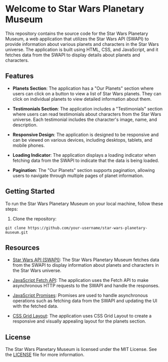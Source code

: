 # Welcome to Star Wars Planetary Museum

This repository contains the source code for the Star Wars Planetary Museum, a web application that utilizes the Star Wars API (SWAPI) to provide information about various planets and characters in the Star Wars universe. The application is built using HTML, CSS, and JavaScript, and it fetches data from the SWAPI to display details about planets and characters.

## Features

- **Planets Section**: The application has a "Our Planets" section where users can click on a button to view a list of Star Wars planets. They can click on individual planets to view detailed information about them.

- **Testimonials Section**: The application includes a "Testimonials" section where users can read testimonials about characters from the Star Wars universe. Each testimonial includes the character's image, name, and description.

- **Responsive Design**: The application is designed to be responsive and can be viewed on various devices, including desktops, tablets, and mobile phones.

- **Loading Indicator**: The application displays a loading indicator when fetching data from the SWAPI to indicate that the data is being loaded.

- **Pagination**: The "Our Planets" section supports pagination, allowing users to navigate through multiple pages of planet information.

## Getting Started

To run the Star Wars Planetary Museum on your local machine, follow these steps:

1. Clone the repository:

```
git clone https://github.com/your-username/star-wars-planetary-museum.git
```

## Resources

- [Star Wars API (SWAPI)](https://swapi.dev/): The Star Wars Planetary Museum fetches data from the SWAPI to display information about planets and characters in the Star Wars universe.

- [JavaScript Fetch API](https://developer.mozilla.org/en-US/docs/Web/API/Fetch_API): The application uses the Fetch API to make asynchronous HTTP requests to the SWAPI and handle the responses.

- [JavaScript Promises](https://developer.mozilla.org/en-US/docs/Web/JavaScript/Reference/Global_Objects/Promise): Promises are used to handle asynchronous operations such as fetching data from the SWAPI and updating the UI with the fetched data.

- [CSS Grid Layout](https://developer.mozilla.org/en-US/docs/Web/CSS/CSS_Grid_Layout): The application uses CSS Grid Layout to create a responsive and visually appealing layout for the planets section.

## License

The Star Wars Planetary Museum is licensed under the MIT License. See the [LICENSE](LICENSE) file for more information.
